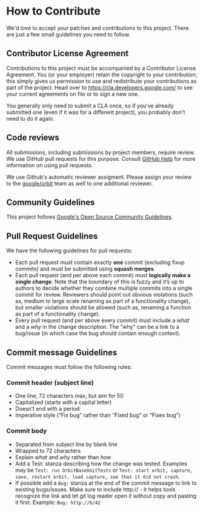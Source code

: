 # How to Contribute

We'd love to accept your patches and contributions to this project. There are
just a few small guidelines you need to follow.

## Contributor License Agreement

Contributions to this project must be accompanied by a Contributor License
Agreement. You (or your employer) retain the copyright to your contribution;
this simply gives us permission to use and redistribute your contributions as
part of the project. Head over to <https://cla.developers.google.com/> to see
your current agreements on file or to sign a new one.

You generally only need to submit a CLA once, so if you've already submitted one
(even if it was for a different project), you probably don't need to do it
again.

## Code reviews

All submissions, including submissions by project members, require review. We
use GitHub pull requests for this purpose. Consult
[GitHub Help](https://help.github.com/articles/about-pull-requests/) for more
information on using pull requests.

We use Github's automatic reviewer assigment. Please assign your review to the
[google/orbit](https://github.com/orgs/google/teams/orbit) team as well to one
additional reviewer.

## Community Guidelines

This project follows [Google's Open Source Community
Guidelines](https://opensource.google/conduct/).

## Pull Request Guidelines

We have the following guidelines for pull requests:

* Each pull request must contain exactly **one** commit (excluding fixup commits) and must be submitted using **squash merges**.
* Each pull request (and per above each commit) must **logically make a single change**. Note that the boundary of this is fuzzy and it’s up to authors to decide whether they combine multiple commits into a single commit for review. Reviewers should point out obvious violations (such as, medium to large scale renaming as part of a functionality change), but smaller violations should be allowed (such as, renaming a function as part of a functionality change).
* Every pull request (and per above every commit) must include a *what* and a *why* in the change description. The “why” can be a link to a bug/issue (in which case the bug should contain enough context).

## Commit message Guidelines

Commit messages must follow the following rules:

### Commit header (subject line)
* One line, 72 characters max, but aim for 50
* Capitalized (starts with a capital letter)
* Doesn’t end with a period
* Imperative style (“Fix bug” rather than “Fixed bug” or “Fixes bug”)

### Commit body
* Separated from subject line by blank line
* Wrapped to 72 characters
* Explain *what* and *why* rather than *how*
* Add a Test: stanza describing how the change was tested. Examples may be `Test: run OrbitBaseUnitTests` or `Test: start orbit, capture, save, restart orbit, load capture, see that it did not crash`.
* If possible add a `Bug:` stanza at the end of the commit message to link to existing bugs/issues. Make sure to include http:// - it helps tools recognize the link and let git log reader open it without copy and pasting it first. Example: `Bug: http://b/42`



